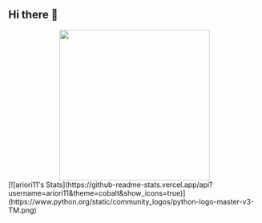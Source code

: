 ## Hi there 👋
<div id="header" align="center">
<img src='https://media1.tenor.com/m/Bw9awAhrxHwAAAAd/nero-labrador.gif' width='300'/>
</div>
[![ariori11's Stats](https://github-readme-stats.vercel.app/api?username=ariori11&theme=cobalt&show_icons=true)](https://www.python.org/static/community_logos/python-logo-master-v3-TM.png)
